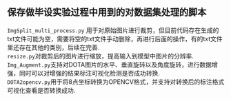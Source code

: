 ## 保存做毕设实验过程中用到的对数据集处理的脚本  
`ImgSplit_multi_process.py` 用于对原始图片进行裁剪，但目前代码存在生成的txt文件可能为空，需要将空的txt文件手动删除，再进行后面的操作，有的txt文件里还存在其他的类别，后续在完善.  
`resize.py`对裁剪后的图片进行缩放，提高输入到模型中图片的分辨率.  
`Img_Augment.py`支持对DOTA图片的水平、垂直旋转以及角度旋转，进行数据增强，同时可以对增强的结果标注可视化检测是否成功转换.  
`DOTA2opencv.py`用于将8点坐标转换为OPENCV格式，并支持对转换后的标注格式可视化查看是否转换成功.  